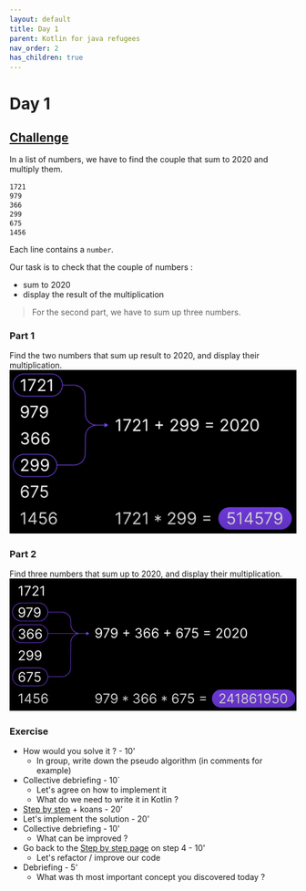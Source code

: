```yaml
---
layout: default
title: Day 1
parent: Kotlin for java refugees
nav_order: 2
has_children: true
---
```


# Day 1
## [Challenge](https://adventofcode.com/2020/day/1)
In a list of numbers, we have to find the couple that sum to 2020 and  multiply them.
```text
1721
979
366
299
675
1456
```

Each line contains a `number`.

Our task is to check that the couple of numbers :
* sum to 2020
* display the result of the multiplication

> For the second part, we have to sum up three numbers.

### Part 1

Find the two numbers that sum up result to 2020, and display their multiplication.
![img.png](img/1.png)

### Part 2

Find three numbers that sum up to 2020, and display their multiplication.
![img.png](img/2.png)

### Exercise

* How would you solve it ? - 10'
    * In group, write down the pseudo algorithm (in comments for example)
* Collective debriefing - 10`
    * Let's agree on how to implement it
    * What do we need to write it in Kotlin ?
* [Step by step](solutions/step-by-step.md) + koans - 20'
* Let's implement the solution - 20'
* Collective debriefing - 10'
    * What can be improved ?
* Go back to the [Step by step page](solutions/step-by-step.md) on step 4 - 10'
    * Let's refactor / improve our code
* Debriefing - 5'
    * What was th most important concept you discovered today ?